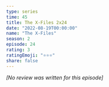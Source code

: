 ```yaml
---
type: series
time: 45
title: The X-Files 2x24
date: "2022-08-19T00:00:00"
name: "The X-Files"
season: 2
episode: 24
rating: 3
ratingEmoji: "⭐️⭐️⭐️"
share: false
---
```


*[No review was written for this episode]*